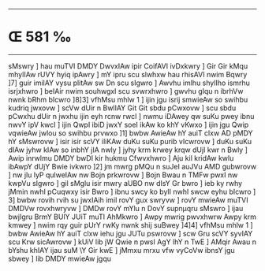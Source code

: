 ___
# Œ 581 ‰
---
sMswry ] hau muTVI DMDY DwvxIAw ipir CoifAVI ivDxkwry ] Gir Gir kMqu
mhylIAw rUVY hyiq ipAwry ] mY ipru scu slwhxw hau rhisAVI nwim Bqwry
]7] guir imilAY vysu plitAw sw Dn scu sIgwro ] Awvhu imlhu shylIho
ismrhu isrjxhwro ] beIAir nwim souhwgxI scu svwrxhwro ] gwvhu gIqu
n ibrhVw nwnk bRhm bIcwro ]8]3] vfhMsu mhlw 1 ] ijin jgu isrij
smwieAw so swihbu kudriq jwxovw ] scVw dUir n BwlIAY Git Git sbdu
pCwxovw ] scu sbdu pCwxhu dUir n jwxhu ijin eyh rcnw rwcI ] nwmu
iDAwey qw suKu pwey ibnu nwvY ipV kwcI ] ijin QwpI ibiD jwxY soeI ikAw
ko khY vKwxo ] ijin jgu Qwip vqwieAw jwlou so swihbu prvwxo ]1] bwbw
AwieAw hY auiT clxw AD pMDY hY sMswrovw ] isir isir scVY iliKAw duKu
suKu purib vIcwrovw ] duKu suKu dIAw jyhw kIAw so inbhY jIA nwly ] jyhy
krm krwey krqw dUjI kwr n Bwly ] Awip inrwlmu DMDY bwDI kir hukmu
Cfwvxhwro ] Aju kil kridAw kwlu ibAwpY dUjY Bwie ivkwro ]2] jm
mwrg pMQu n suJeI auJVu AMD gubwrovw ] nw jlu lyP qulweIAw nw Bojn
prkwrovw ] Bojn Bwau n TMFw pwxI nw kwpVu sIgwro ] gil sMglu isir
mwry aUBO nw dIsY Gr bwro ] ieb ky rwhy jMmin nwhI pCuqwxy isir Bwro ]
ibnu swcy ko bylI nwhI swcw eyhu bIcwro ] 3] bwbw rovih rvih su jwxIAih
imil rovY gux swryvw ] rovY mwieAw muTVI DMDVw rovxhwryvw ] DMDw rovY mYlu
n DovY supnµqru sMswro ] ijau bwjIgru BrmY BUlY JUiT muTI AhMkwro ] Awpy
mwrig pwvxhwrw Awpy krm kmwey ] nwim rqy guir pUrY rwKy nwnk shij
suBwey ]4]4] vfhMsu mhlw 1 ] bwbw AwieAw hY auiT clxw iehu jgu JUTu
pswrovw ] scw Gru scVY syvIAY scu Krw sicAwrovw ] kUiV lib jW Qwie n
pwsI AgY lhY n TwE ] AMqir Awau n bYshu khIAY ijau suM \Y Gir kwE ]
jMmxu mrxu vfw vyCoVw ibnsY jgu sbwey ] lib DMDY mwieAw jgqu
####
